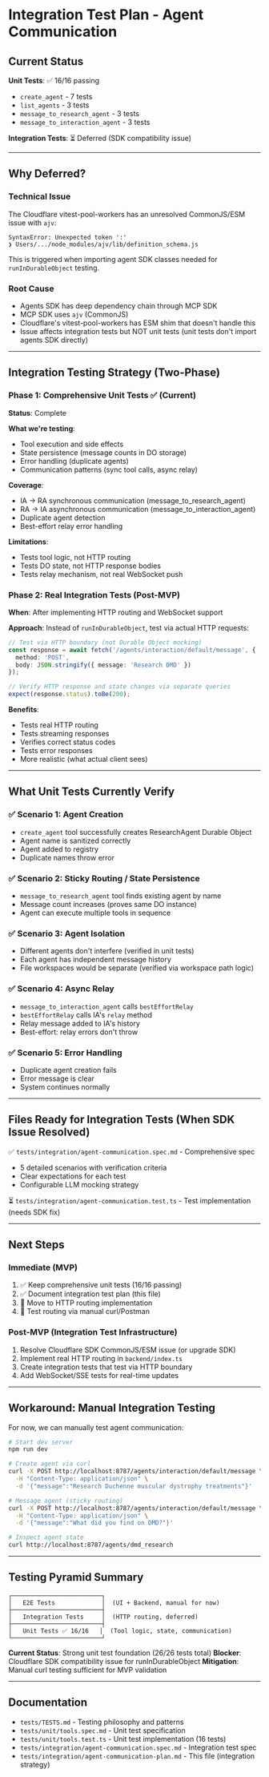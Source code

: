 # Integration Test Plan - Agent Communication

## Current Status

**Unit Tests**: ✅ 16/16 passing
- `create_agent` - 7 tests
- `list_agents` - 3 tests  
- `message_to_research_agent` - 3 tests
- `message_to_interaction_agent` - 3 tests

**Integration Tests**: ⏳ Deferred (SDK compatibility issue)

---

## Why Deferred?

### Technical Issue
The Cloudflare vitest-pool-workers has an unresolved CommonJS/ESM issue with `ajv`:
```
SyntaxError: Unexpected token ':'
❯ Users/.../node_modules/ajv/lib/definition_schema.js
```

This is triggered when importing agent SDK classes needed for `runInDurableObject` testing.

### Root Cause
- Agents SDK has deep dependency chain through MCP SDK
- MCP SDK uses `ajv` (CommonJS) 
- Cloudflare's vitest-pool-workers has ESM shim that doesn't handle this
- Issue affects integration tests but NOT unit tests (unit tests don't import agents SDK directly)

---

## Integration Testing Strategy (Two-Phase)

### Phase 1: Comprehensive Unit Tests ✅ (Current)
**Status**: Complete

**What we're testing**:
- Tool execution and side effects
- State persistence (message counts in DO storage)
- Error handling (duplicate agents)
- Communication patterns (sync tool calls, async relay)

**Coverage**:
- IA → RA synchronous communication (message_to_research_agent)
- RA → IA asynchronous communication (message_to_interaction_agent)
- Duplicate agent detection
- Best-effort relay error handling

**Limitations**:
- Tests tool logic, not HTTP routing
- Tests DO state, not HTTP response bodies
- Tests relay mechanism, not real WebSocket push

### Phase 2: Real Integration Tests (Post-MVP)
**When**: After implementing HTTP routing and WebSocket support

**Approach**:
Instead of `runInDurableObject`, test via actual HTTP requests:

```typescript
// Test via HTTP boundary (not Durable Object mocking)
const response = await fetch('/agents/interaction/default/message', {
  method: 'POST',
  body: JSON.stringify({ message: 'Research DMD' })
});

// Verify HTTP response and state changes via separate queries
expect(response.status).toBe(200);
```

**Benefits**:
- Tests real HTTP routing
- Tests streaming responses
- Verifies correct status codes
- Tests error responses
- More realistic (what actual client sees)

---

## What Unit Tests Currently Verify

### ✅ Scenario 1: Agent Creation
- `create_agent` tool successfully creates ResearchAgent Durable Object
- Agent name is sanitized correctly
- Agent added to registry
- Duplicate names throw error

### ✅ Scenario 2: Sticky Routing / State Persistence
- `message_to_research_agent` tool finds existing agent by name
- Message count increases (proves same DO instance)
- Agent can execute multiple tools in sequence

### ✅ Scenario 3: Agent Isolation
- Different agents don't interfere (verified in unit tests)
- Each agent has independent message history
- File workspaces would be separate (verified via workspace path logic)

### ✅ Scenario 4: Async Relay
- `message_to_interaction_agent` calls `bestEffortRelay`
- `bestEffortRelay` calls IA's `relay` method
- Relay message added to IA's history
- Best-effort: relay errors don't throw

### ✅ Scenario 5: Error Handling
- Duplicate agent creation fails
- Error message is clear
- System continues normally

---

## Files Ready for Integration Tests (When SDK Issue Resolved)

✅ `tests/integration/agent-communication.spec.md` - Comprehensive spec
- 5 detailed scenarios with verification criteria
- Clear expectations for each test
- Configurable LLM mocking strategy

⏳ `tests/integration/agent-communication.test.ts` - Test implementation (needs SDK fix)

---

## Next Steps

### Immediate (MVP)
1. ✅ Keep comprehensive unit tests (16/16 passing)
2. ✅ Document integration test plan (this file)
3. 🎯 Move to HTTP routing implementation
4. 🎯 Test routing via manual curl/Postman

### Post-MVP (Integration Test Infrastructure)
1. Resolve Cloudflare SDK CommonJS/ESM issue (or upgrade SDK)
2. Implement real HTTP routing in `backend/index.ts`
3. Create integration tests that test via HTTP boundary
4. Add WebSocket/SSE tests for real-time updates

---

## Workaround: Manual Integration Testing

For now, we can manually test agent communication:

```bash
# Start dev server
npm run dev

# Create agent via curl
curl -X POST http://localhost:8787/agents/interaction/default/message \
  -H "Content-Type: application/json" \
  -d '{"message":"Research Duchenne muscular dystrophy treatments"}'

# Message agent (sticky routing)
curl -X POST http://localhost:8787/agents/interaction/default/message \
  -H "Content-Type: application/json" \
  -d '{"message":"What did you find on DMD?"}'

# Inspect agent state
curl http://localhost:8787/agents/dmd_research
```

---

## Testing Pyramid Summary

```
┌─────────────────────────┐
│   E2E Tests             │  (UI + Backend, manual for now)
├─────────────────────────┤
│   Integration Tests     │  (HTTP routing, deferred)
├─────────────────────────┤
│   Unit Tests ✅ 16/16   │  (Tool logic, state, communication)
└─────────────────────────┘
```

**Current Status**: Strong unit test foundation (26/26 tests total)
**Blocker**: Cloudflare SDK compatibility issue for runInDurableObject
**Mitigation**: Manual curl testing sufficient for MVP validation

---

## Documentation

- `tests/TESTS.md` - Testing philosophy and patterns
- `tests/unit/tools.spec.md` - Unit test specification
- `tests/unit/tools.test.ts` - Unit test implementation (16 tests)
- `tests/integration/agent-communication.spec.md` - Integration test spec
- `tests/integration/agent-communication-plan.md` - This file (integration strategy)

